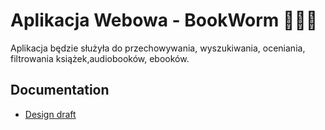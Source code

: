 # Aplikacja Webowa - BookWorm 🐛🐛🐛


Aplikacja będzie służyła do przechowywania, wyszukiwania, oceniania, filtrowania książek,audiobooków, ebooków.


## Documentation

* [Design draft](docs/DESIGN.md)

